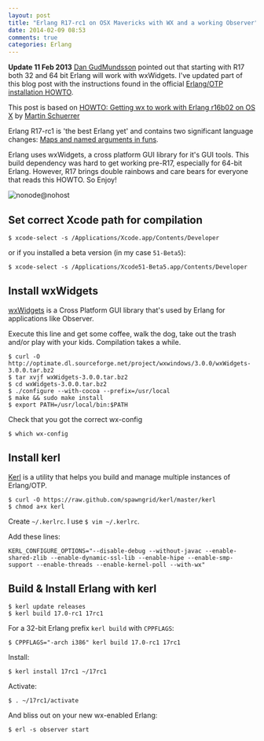 ```yaml
---
layout: post
title: "Erlang R17-rc1 on OSX Mavericks with WX and a working Observer"
date: 2014-02-09 08:53
comments: true
categories: Erlang
---
```


**Update 11 Feb 2013** [Dan GudMundsson](https://twitter.com/SpiffDgud) pointed out that starting with R17 both 32 and 64 bit Erlang will work with wxWidgets. I've updated part of this blog post with the instructions found in the official [Erlang/OTP installation HOWTO](https://github.com/erlang/otp/blob/maint/HOWTO/INSTALL.md).

This post is based on [HOWTO: Getting wx to work with Erlang r16b02 on OS X](http://featurebranch.com/howto-getting-wx-to-work-with-erlang-r16b02-on-os-x/) by [Martin Schuerrer](https://twitter.com/MSch)

Erlang R17-rc1 is 'the best Erlang yet' and contains two significant language changes: [Maps and named arguments in funs](http://joearms.github.io/2014/02/01/big-changes-to-erlang.html). 

Erlang uses wxWidgets, a cross platform GUI library for it's GUI tools. This build dependency was hard to get working pre-R17, especially for 64-bit Erlang. However, R17 brings double rainbows and care bears for everyone that reads this HOWTO. So Enjoy!

<img src="https://www.evernote.com/shard/s48/sh/452a5f9c-08b3-4153-9dfd-f9444f7484ce/4e0c4c8bb7d8726d3ab482e4330955c8/deep/0/nonode@nohost.png" alt="nonode@nohost" />

## Set correct Xcode path for compilation

    $ xcode-select -s /Applications/Xcode.app/Contents/Developer

or if you installed a beta version (in my case `51-Beta5`):

    $ xcode-select -s /Applications/Xcode51-Beta5.app/Contents/Developer

## Install wxWidgets

[wxWidgets](http://www.wxwidgets.org) is a Cross Platform GUI library that's used by Erlang for applications like Observer. 

Execute this line and get some coffee, walk the dog, take out the trash and/or play with your kids. Compilation takes a while.

    $ curl -O http://optimate.dl.sourceforge.net/project/wxwindows/3.0.0/wxWidgets-3.0.0.tar.bz2
    $ tar xvjf wxWidgets-3.0.0.tar.bz2
    $ cd wxWidgets-3.0.0.tar.bz2
    $ ./configure --with-cocoa --prefix=/usr/local
    $ make && sudo make install
    $ export PATH=/usr/local/bin:$PATH

Check that you got the correct wx-config

    $ which wx-config

## Install kerl

[Kerl](https://github.com/spawngrid/kerl) is a utility that helps you build and manage multiple instances of Erlang/OTP.
    
    $ curl -O https://raw.github.com/spawngrid/kerl/master/kerl
    $ chmod a+x kerl

Create `~/.kerlrc`. I use `$ vim ~/.kerlrc`. 

Add these lines:
    
    KERL_CONFIGURE_OPTIONS="--disable-debug --without-javac --enable-shared-zlib --enable-dynamic-ssl-lib --enable-hipe --enable-smp-support --enable-threads --enable-kernel-poll --with-wx" 

## Build & Install Erlang with kerl

    $ kerl update releases
    $ kerl build 17.0-rc1 17rc1

For a 32-bit Erlang prefix `kerl build` with `CPPFLAGS`:

    $ CPPFLAGS="-arch i386" kerl build 17.0-rc1 17rc1

Install:

    $ kerl install 17rc1 ~/17rc1

Activate:
    
    $ . ~/17rc1/activate

And bliss out on your new wx-enabled Erlang:
    
    $ erl -s observer start
